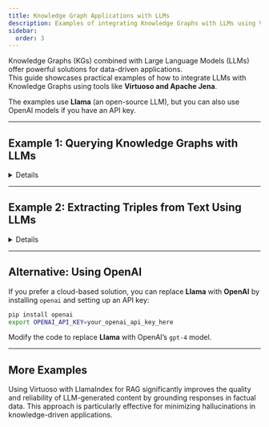 ```yaml
---
title: Knowledge Graph Applications with LLMs
description: Examples of integrating Knowledge Graphs with LLMs using Virtuoso, Apache Jena, and other tools.
sidebar:
  order: 3
---
```


Knowledge Graphs (KGs) combined with Large Language Models (LLMs) offer powerful solutions for data-driven applications.  
This guide showcases practical examples of how to integrate LLMs with Knowledge Graphs using tools like **Virtuoso and Apache Jena**.

The examples use **Llama** (an open-source LLM), but you can also use OpenAI models if you have an API key.

---

## Example 1: Querying Knowledge Graphs with LLMs

<details>

### **Overview**

In this example, we demonstrate how to **query a Virtuoso Knowledge Graph using a Large Language Model (LLM)** to retrieve meaningful insights from structured data.

The key idea is to **bridge the gap between natural language queries and structured data stored in RDF format within Virtuoso**.  
The integration leverages `llama_index`, an interface that connects LLMs to structured data sources like **SPARQL endpoints**.

---

## **Prerequisites**

### **System Requirements**

- **Python 3.x** installed
- **Virtuoso Server** running with SPARQL authentication enabled

### **Required Installations**

#### **1️⃣ Install LlamaIndex and Dependencies**

```bash
pip uninstall llama_index -y  # Remove old versions
pip install git+https://github.com/OpenLinkSoftware/llama_index
```

#### **2️⃣ Install Llama for Local Use**

```bash
pip install llama-cpp-python
```

#### **3️⃣ Set Up Llama Model**

Download a Llama model (e.g., `llama-2-7b.Q4_K_M.gguf`) and place it in your working directory.

#### **4️⃣ Create a Directory for Graph Data Storage**

```bash
mkdir llama_storage_graph
```

---

## **Configuration**

### **SPARQL Endpoint Details**

Update the following connection details in your Python script:

```python
ENDPOINT = 'http://localhost:8890/sparql-auth/'
GRAPH = 'http://purl.org/stuff/guardians'
BASE_URI = 'http://purl.org/stuff/data'
USER = 'dba'
PASSWORD = 'dba'
```

---

## **Full Python Code (`llama_test.py`)**

```python
import os
from llama_index import KnowledgeGraphIndex, ServiceContext
from llama_index.storage.storage_context import StorageContext
from llama_index.graph_stores import SparqlGraphStore
from llama_cpp import Llama

# Load the Llama model
llm = Llama(model_path="llama-2-7b.Q4_K_M.gguf", temperature=0.5)

# Initialize ServiceContext with Llama
service_context = ServiceContext.from_defaults(llm=llm, chunk_size=512)

# Virtuoso SPARQL Endpoint Configuration
ENDPOINT = 'http://localhost:8890/sparql-auth/'
GRAPH = 'http://purl.org/stuff/guardians'
BASE_URI = 'http://purl.org/stuff/data'
USER = 'dba'
PASSWORD = 'dba'

# Connect to Virtuoso SPARQL Graph Store
graph_store = SparqlGraphStore(
    sparql_endpoint=ENDPOINT,
    sparql_graph=GRAPH,
    sparql_base_uri=BASE_URI,
    create_graph=False,
    user_name=USER,
    user_password=PASSWORD,
)

# Load Index from Storage
storage_context = StorageContext.from_defaults(persist_dir='./llama_storage_graph', graph_store=graph_store)
kg_index = KnowledgeGraphIndex(
    storage_context=storage_context,
    service_context=service_context,
    max_triplets_per_chunk=10,
    sparql_endpoint=ENDPOINT,
    sparql_graph=GRAPH,
    sparql_base_uri=BASE_URI,
    include_embeddings=True,
    verbose=True,
)

# Query Engine Setup
kg_rag_query_engine = kg_index.as_query_engine(
    include_text=False,
    retriever_mode="keyword",
    response_mode="tree_summarize",
)

# Example Query
response_graph_rag = kg_rag_query_engine.query("In the movie, what does Ken think about?")

# Display the Response
print(str(response_graph_rag))
```

---

## **Running the Code**

Execute the script:

```bash
python llama_test.py
```

---

## **Expected Output**

```bash
Ken thinks about his identity, purpose, and the meaning of life, reflecting on his role beyond just being a supporting character.
```

This response is generated based on RDF triples extracted from the Virtuoso knowledge graph.

---

## **Key Concepts**

- **Virtuoso Integration:** The example connects to a Virtuoso SPARQL endpoint for querying RDF data.
- **LLM Query Processing:** The LLM enhances the query with natural language understanding, making it user-friendly.
- **Knowledge Graph Indexing:** The Knowledge Graph Index improves retrieval efficiency by organizing data into meaningful chunks.

</details>

---

## **Example 2: Extracting Triples from Text Using LLMs**

<details>

### **Overview**

This example demonstrates how to **automatically extract structured knowledge from unstructured text**.  
Using **Llama**, we transform plain text into **triples (subject, predicate, object)** suitable for **building Knowledge Graphs**.

---

## **Full Python Code (`kg_generator.py`)**

```python
import os
import csv
from llama_cpp import Llama

# Load Llama model
llm = Llama(model_path="llama-2-7b.Q4_K_M.gguf", temperature=0.5)

def query_llm(prompt):
    response = llm(prompt, max_tokens=200)
    return response["choices"][0]["text"].strip()

# Sample text for extracting entities and relationships
text = """
Barack Obama was born in Hawaii. He was the 44th President of the United States.
Michelle Obama is his wife. They have two daughters, Malia and Sasha.
"""

# Generate extraction prompt
prompt = f"""
Extract entities and relationships from the following text in the form of triples (subject, relation, object):

Text: {text}

Format:
(Subject, Relation, Object)
"""

extracted_triples = query_llm(prompt)

print("Extracted Triples:")
print(extracted_triples)

# Save triples to a CSV file
csv_filename = "extracted_triples.csv"
with open(csv_filename, mode='w', newline='', encoding='utf-8') as file:
    writer = csv.writer(file)
    writer.writerow(["Subject", "Predicate", "Object"])  # CSV Header
    for triple in extracted_triples.split('\n'):
        writer.writerow(triple.strip("()").split(", "))

print(f"\nTriples successfully saved to {csv_filename}")
```

---

## **Running the Code**

Execute the script:

```bash
python kg_generator.py
```

---

## **Expected Output**

```bash
Extracted Triples:
(Barack Obama, was born in, Hawaii)
(Barack Obama, was, 44th President of the United States)
(Michelle Obama, is wife of, Barack Obama)
(Barack Obama, has daughters, Malia)
(Barack Obama, has daughters, Sasha)

Triples successfully saved to extracted_triples.csv
```

---

## **CSV Output**

```csv
        Subject,Predicate,Object
        Barack Obama,was born in,Hawaii
        Barack Obama,was,44th President of the United States
        Michelle Obama,is wife of,Barack Obama
        Barack Obama,has daughters,Malia
        Barack Obama,has daughters,Sasha
```

This file can now be imported into Virtuoso or Apache Jena as part of a knowledge graph.

</details>

---

## **Alternative: Using OpenAI**

If you prefer a cloud-based solution, you can replace **Llama** with **OpenAI** by installing `openai` and setting up an API key:

```bash
pip install openai
export OPENAI_API_KEY=your_openai_api_key_here
```

Modify the code to replace **Llama** with OpenAI’s `gpt-4` model.

---

</details>

## More Examples

Using Virtuoso with LlamaIndex for RAG significantly improves the quality and reliability of LLM-generated content by grounding responses in factual data. This approach is particularly effective for minimizing hallucinations in knowledge-driven applications.
